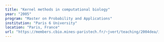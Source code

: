 ```yaml
---
title: "Kernel methods in computational biology"
year: "2005"
program: "Master on Probability and Applications"
institution: "Paris 6 University"
location: "Paris, France"
url: "https://members.cbio.mines-paristech.fr/~jvert/teaching/2004dea/index.html"
---
```

